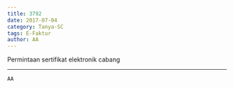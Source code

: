 ```yaml
---
title: 3792
date: 2017-07-04
category: Tanya-SC
tags: E-Faktur
author: AA
---
```


Permintaan sertifikat elektronik cabang

---



`AA`
